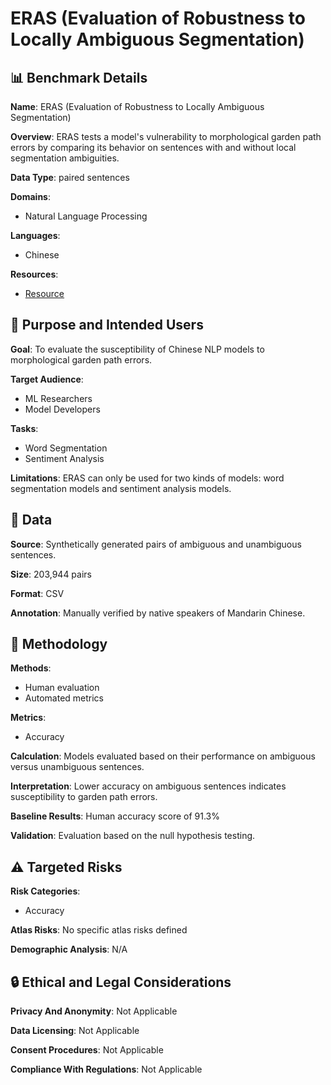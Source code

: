 # ERAS (Evaluation of Robustness to Locally Ambiguous Segmentation)

## 📊 Benchmark Details

**Name**: ERAS (Evaluation of Robustness to Locally Ambiguous Segmentation)

**Overview**: ERAS tests a model's vulnerability to morphological garden path errors by comparing its behavior on sentences with and without local segmentation ambiguities.

**Data Type**: paired sentences

**Domains**:
- Natural Language Processing

**Languages**:
- Chinese

**Resources**:
- [Resource](N/A)

## 🎯 Purpose and Intended Users

**Goal**: To evaluate the susceptibility of Chinese NLP models to morphological garden path errors.

**Target Audience**:
- ML Researchers
- Model Developers

**Tasks**:
- Word Segmentation
- Sentiment Analysis

**Limitations**: ERAS can only be used for two kinds of models: word segmentation models and sentiment analysis models.

## 💾 Data

**Source**: Synthetically generated pairs of ambiguous and unambiguous sentences.

**Size**: 203,944 pairs

**Format**: CSV

**Annotation**: Manually verified by native speakers of Mandarin Chinese.

## 🔬 Methodology

**Methods**:
- Human evaluation
- Automated metrics

**Metrics**:
- Accuracy

**Calculation**: Models evaluated based on their performance on ambiguous versus unambiguous sentences.

**Interpretation**: Lower accuracy on ambiguous sentences indicates susceptibility to garden path errors.

**Baseline Results**: Human accuracy score of 91.3%

**Validation**: Evaluation based on the null hypothesis testing.

## ⚠️ Targeted Risks

**Risk Categories**:
- Accuracy

**Atlas Risks**:
No specific atlas risks defined

**Demographic Analysis**: N/A

## 🔒 Ethical and Legal Considerations

**Privacy And Anonymity**: Not Applicable

**Data Licensing**: Not Applicable

**Consent Procedures**: Not Applicable

**Compliance With Regulations**: Not Applicable
